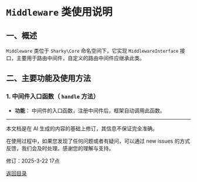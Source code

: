 # `Middleware` 类使用说明

## 一、概述

 `Middleware` 类位于 `Sharky\Core` 命名空间下，它实现 `MiddlewareInterface` 接口，主要用于路由中间件，自定义的路由中间件应继承此类。

## 二、主要功能及使用方法

### 1. 中间件入口函数（ `handle` 方法）

- **功能**：
    中间件的入口函数，注册中间件后，框架自动调用此函数。

---

本文档是在 AI 生成的内容的基础上修订，其信息不保证完全准确。

在使用过程中，如果您发现了任何问题或者有疑问，可以通过 new issues 的方式反馈，我们会及时处理。感谢您的理解与支持。

修订：2025-3-22 17点

[返回目录](/SharkyPHP.md)
